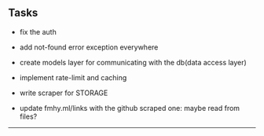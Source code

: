 ## Tasks

-   fix the auth
-   add not-found error exception everywhere

-   create models layer for communicating with the db(data access layer)

-   implement rate-limit and caching

-   write scraper for STORAGE
-   update fmhy.ml/links with the github scraped one: maybe read from files?

---
